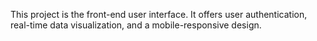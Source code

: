 This project is the front-end user interface. It offers user authentication, real-time data visualization, and a mobile-responsive design.

